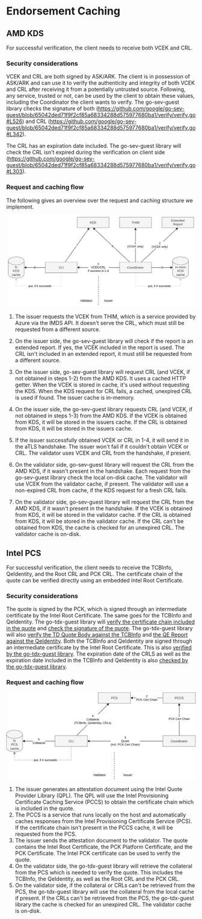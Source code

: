 # Endorsement Caching

## AMD KDS

For successful verification, the client needs to receive both VCEK and CRL.

### Security considerations

VCEK and CRL are both signed by ASK/ARK. The client is in possession of ASK/ARK
and can use it to verify the authenticity and integrity of both VCEK and CRL
after receiving it from a potentially untrusted source. Following, any service,
trusted or not, can be used by the client to obtain these values, including the
Coordinator the client wants to verify. The go-sev-guest library checks the
signature of both
(https://github.com/google/go-sev-guest/blob/65042ded71f9f2cf85a68334288d575977680ba1/verify/verify.go#L526)
and CRL
(https://github.com/google/go-sev-guest/blob/65042ded71f9f2cf85a68334288d575977680ba1/verify/verify.go#L342).

The CRL has an expiration date included. The go-sev-guest library will check the
CRL isn't expired during the verification on client side
(https://github.com/google/go-sev-guest/blob/65042ded71f9f2cf85a68334288d575977680ba1/verify/verify.go#L303).

### Request and caching flow

The following gives an overview over the request and caching structure we
implement.

![](kds.drawio.svg)

1. The issuer requests the VCEK from THIM, which is a service provided by Azure
   via the IMDS API. It doesn't serve the CRL, which must still be requested
   from a different source.

2. On the issuer side, the go-sev-guest library will check if the report is an
   extended report. If yes, the VCEK included in the report is used. The CRL
   isn't included in an extended report, it must still be requested from a
   different source.

3. On the issuer side, go-sev-guest library will request CRL (and VCEK, if not
   obtained in steps 1-2) from the AMD KDS. It uses a cached HTTP getter. When
   the VCEK is stored in cache, it's used without requesting the KDS. When the
   KDS request for CRL fails, a cached, unexpired CRL is used if found. The
   issuer cache is in-memory.

4. On the issuer side, the go-sev-guest library requests CRL (and VCEK, if not
   obtained in steps 1-3) from the AMD KDS. If the VCEK is obtained from KDS, it
   will be stored in the issuers cache. If the CRL is obtained from KDS, it will
   be stored in the issuers cache.

5. If the issuer successfully obtained VCEK or CRL in 1-4, it will send it in
   the aTLS handshake. The issuer won't fail if it couldn't obtain VCEK or CRL.
   The validator uses VCEK and CRL from the handshake, if present.

6. On the validator side, go-sev-guest library will request the CRL from the AMD
   KDS, if it wasn't present in the handshake. Each request from the
   go-sev-guest library check the local on-disk cache. The validator will use
   VCEK from the validator cache, if present. The validator will use a
   non-expired CRL from cache, if the KDS request for a fresh CRL fails.

7. On the validator side, go-sev-guest library will request the CRL from the AMD
   KDS, if it wasn't present in the handshake. If the VCEK is obtained from KDS,
   it will be stored in the validator cache. If the CRL is obtained from KDS, it
   will be stored in the validator cache. If the CRL can't be obtained from KDS,
   the cache is checked for an unexpired CRL. The validator cache is on-disk.

## Intel PCS

For successful verification, the client needs to receive the TCBInfo,
QeIdentity, and the Root CRL and PCK CRL. The certificate chain of the quote can
be verified directly using an embedded Intel Root Certificate.

### Security considerations

The quote is signed by the PCK, which is signed through an intermediate
certificate by the Intel Root Certificate. The same goes for the TCBInfo and
QeIdentity. The go-tdx-guest library will
[verify the certificate chain included in the quote](https://github.com/google/go-tdx-guest/blob/9efd53b4a100e467dfd00c79fbb3de19f71b1ba4/verify/verify.go#L1328)
and
[check the signature of the quote](https://github.com/google/go-tdx-guest/blob/9efd53b4a100e467dfd00c79fbb3de19f71b1ba4/verify/verify.go#L1147).
The go-tdx-guest library will also
[verify the TD Quote Body against the TCBInfo](https://github.com/google/go-tdx-guest/blob/9efd53b4a100e467dfd00c79fbb3de19f71b1ba4/verify/verify.go#L1160)
and
[the QE Report against the QeIdentity](https://github.com/google/go-tdx-guest/blob/9efd53b4a100e467dfd00c79fbb3de19f71b1ba4/verify/verify.go#L1169).
Both the TCBInfo and QeIdentity are signed through an intermediate certificate
by the Intel Root Certificate. This is also
[verified by the go-tdx-guest library](https://github.com/google/go-tdx-guest/blob/9efd53b4a100e467dfd00c79fbb3de19f71b1ba4/verify/verify.go#L1339-L1350).
The expiration date of the CRLS as well as the expiration date included in the
TCBInfo and QeIdentity is also
[checked by the go-tdx-guest library](https://github.com/google/go-tdx-guest/blob/9efd53b4a100e467dfd00c79fbb3de19f71b1ba4/verify/verify.go#L627).

### Request and caching flow

![](pcs.drawio.svg)

1. The issuer generates an attestation document using the Intel Quote Provider
   Library (QPL). The QPL will use the Intel Provisioning Certificate Caching
   Service (PCCS) to obtain the certificate chain which is included in the
   quote.
2. The PCCS is a service that runs locally on the host and automatically caches
   responses from the Intel Provisioning Certificate Service (PCS). If the
   certificate chain isn't present in the PCCS cache, it will be requested from
   the PCS.
3. The issuer sends the attestation document to the validator. The quote
   contains the Intel Root Certificate, the PCK Platform Certificate, and the
   PCK Certificate. The Intel PCK certificate can be used to verify the quote.
4. On the validator side, the go-tdx-guest library will retrieve the collateral
   from the PCS which is needed to verify the quote. This includes the TCBInfo,
   the QeIdentity, as well as the Root CRL and the PCK CRL.
5. On the validator side, if the collateral or CRLs can't be retrieved from the
   PCS, the go-tdx-guest library will use the collateral from the local cache if
   present. If the CRLs can't be retrieved from the PCS, the go-tdx-guest
   library the cache is checked for an unexpired CRL. The validator cache is
   on-disk.
